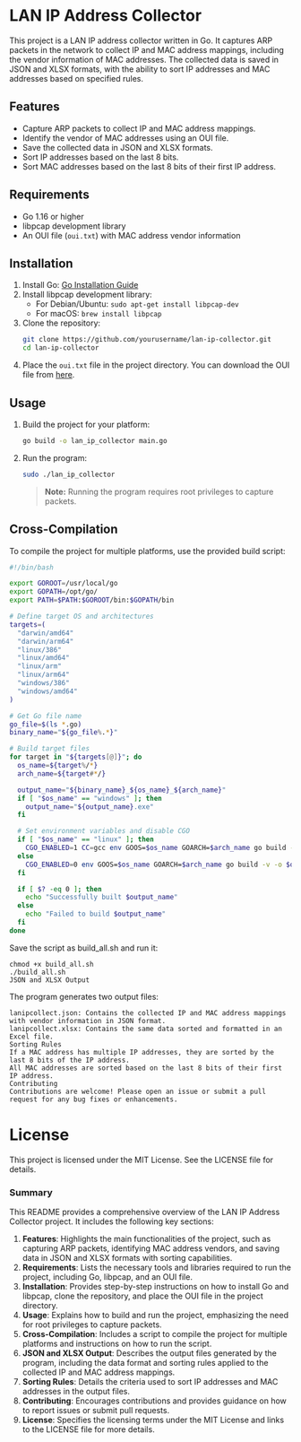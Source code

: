 # LAN IP Address Collector

This project is a LAN IP address collector written in Go. It captures ARP packets in the network to collect IP and MAC address mappings, including the vendor information of MAC addresses. The collected data is saved in JSON and XLSX formats, with the ability to sort IP addresses and MAC addresses based on specified rules.

## Features

- Capture ARP packets to collect IP and MAC address mappings.
- Identify the vendor of MAC addresses using an OUI file.
- Save the collected data in JSON and XLSX formats.
- Sort IP addresses based on the last 8 bits.
- Sort MAC addresses based on the last 8 bits of their first IP address.

## Requirements

- Go 1.16 or higher
- libpcap development library
- An OUI file (`oui.txt`) with MAC address vendor information

## Installation

1. Install Go: [Go Installation Guide](https://golang.org/doc/install)
2. Install libpcap development library:
    - For Debian/Ubuntu: `sudo apt-get install libpcap-dev`
    - For macOS: `brew install libpcap`
3. Clone the repository:
    ```sh
    git clone https://github.com/yourusername/lan-ip-collector.git
    cd lan-ip-collector
    ```
4. Place the `oui.txt` file in the project directory. You can download the OUI file from [here](http://standards-oui.ieee.org/oui.txt).

## Usage

1. Build the project for your platform:
    ```sh
    go build -o lan_ip_collector main.go
    ```
2. Run the program:
    ```sh
    sudo ./lan_ip_collector
    ```
    > **Note:** Running the program requires root privileges to capture packets.

## Cross-Compilation

To compile the project for multiple platforms, use the provided build script:

```bash
#!/bin/bash

export GOROOT=/usr/local/go
export GOPATH=/opt/go/
export PATH=$PATH:$GOROOT/bin:$GOPATH/bin

# Define target OS and architectures
targets=(
  "darwin/amd64"
  "darwin/arm64"
  "linux/386"
  "linux/amd64"
  "linux/arm"
  "linux/arm64"
  "windows/386"
  "windows/amd64"
)

# Get Go file name
go_file=$(ls *.go)
binary_name="${go_file%.*}"

# Build target files
for target in "${targets[@]}"; do
  os_name=${target%/*}
  arch_name=${target#*/}

  output_name="${binary_name}_${os_name}_${arch_name}"
  if [ "$os_name" == "windows" ]; then
    output_name="${output_name}.exe"
  fi

  # Set environment variables and disable CGO
  if [ "$os_name" == "linux" ]; then
    CGO_ENABLED=1 CC=gcc env GOOS=$os_name GOARCH=$arch_name go build -v -o $output_name $go_file
  else
    CGO_ENABLED=0 env GOOS=$os_name GOARCH=$arch_name go build -v -o $output_name $go_file
  fi

  if [ $? -eq 0 ]; then
    echo "Successfully built $output_name"
  else
    echo "Failed to build $output_name"
  fi
done
```

Save the script as build_all.sh and run it:

```
chmod +x build_all.sh
./build_all.sh
JSON and XLSX Output
```

The program generates two output files:

```
lanipcollect.json: Contains the collected IP and MAC address mappings with vendor information in JSON format.
lanipcollect.xlsx: Contains the same data sorted and formatted in an Excel file.
Sorting Rules
If a MAC address has multiple IP addresses, they are sorted by the last 8 bits of the IP address.
All MAC addresses are sorted based on the last 8 bits of their first IP address.
Contributing
Contributions are welcome! Please open an issue or submit a pull request for any bug fixes or enhancements.
```

# License

This project is licensed under the MIT License. See the LICENSE file for details.


### Summary

This README provides a comprehensive overview of the LAN IP Address Collector project. It includes the following key sections:

1. **Features**: Highlights the main functionalities of the project, such as capturing ARP packets, identifying MAC address vendors, and saving data in JSON and XLSX formats with sorting capabilities.
2. **Requirements**: Lists the necessary tools and libraries required to run the project, including Go, libpcap, and an OUI file.
3. **Installation**: Provides step-by-step instructions on how to install Go and libpcap, clone the repository, and place the OUI file in the project directory.
4. **Usage**: Explains how to build and run the project, emphasizing the need for root privileges to capture packets.
5. **Cross-Compilation**: Includes a script to compile the project for multiple platforms and instructions on how to run the script.
6. **JSON and XLSX Output**: Describes the output files generated by the program, including the data format and sorting rules applied to the collected IP and MAC address mappings.
7. **Sorting Rules**: Details the criteria used to sort IP addresses and MAC addresses in the output files.
8. **Contributing**: Encourages contributions and provides guidance on how to report issues or submit pull requests.
9. **License**: Specifies the licensing terms under the MIT License and links to the LICENSE file for more details.
